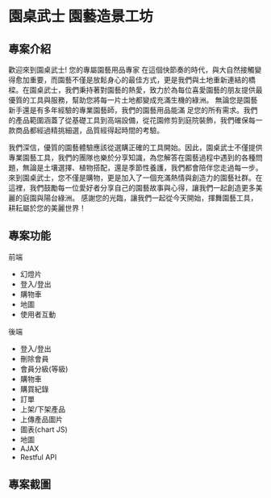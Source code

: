 # 園桌武士 園藝造景工坊

## 專案介紹
歡迎來到園桌武士!
您的專屬園藝用品專家
在這個快節奏的時代，與大自然接觸變得愈加重要，而園藝不僅是放鬆身心的最佳方式，更是我們與土地重新連結的橋樑。在園桌武士，我們秉持著對園藝的熱愛，致力於為每位喜愛園藝的朋友提供最優質的工具與服務，幫助您將每一片土地都變成充滿生機的綠洲。 無論您是園藝新手還是有多年經驗的專業園藝師，我們的園藝用品能滿 足您的所有需求。我們的產品範圍涵蓋了從基礎工具到高端設備，從花園修剪到庭院裝飾，我們確保每一款商品都經過精挑細選，品質經得起時間的考驗。

我們深信，優質的園藝體驗應該從選購正確的工具開始。因此，園桌武士不僅提供專業園藝工具，我們的團隊也樂於分享知識，為您解答在園藝過程中遇到的各種問題，無論是土壤選擇、植物搭配，還是季節性養護，我們都會陪伴您走過每一步。 來到園桌武士，您不僅是購物，更是加入了一個充滿熱情與創造力的園藝社群。在這裡，我們鼓勵每一位愛好者分享自己的園藝故事與心得，讓我們一起創造更多美麗的庭園與陽台綠洲。 感謝您的光臨，讓我們一起從今天開始，揮舞園藝工具，耕耘屬於您的美麗世界！

## 專案功能
前端
- 幻燈片
- 登入/登出
- 購物車
- 地圖
- 使用者互動

 後端
 - 登入/登出
 - 刪除會員
 - 會員分級(等級)
 - 購物車
 - 購買紀錄
 - 訂單
 - 上架/下架產品
 - 上傳產品圖片
 - 圖表(chart JS)
 - 地圖
 - AJAX
 - Restful API

## 專案截圖
